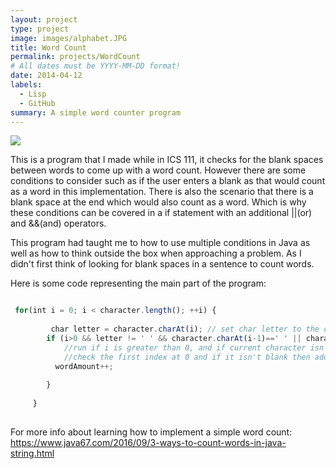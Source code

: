 ```yaml
---
layout: project
type: project
image: images/alphabet.JPG
title: Word Count
permalink: projects/WordCount
# All dates must be YYYY-MM-DD format!
date: 2014-04-12
labels:
  - Lisp
  - GitHub
summary: A simple word counter program
---
```


<img class="ui image" src="{{ site.baseurl }}/images/cotton-header.png">

This is a program that I made while in ICS 111, it checks for the blank spaces between words to come up with a word count. However there are some conditions to consider such as if the user enters a blank as that would count as a word in this implementation. There is also the scenario that there is a blank space at the end which would also count as a word. Which is why these conditions can be covered in a if statement with an additional ||(or) and &&(and) operators. 

This program had taught me to how to use multiple conditions in Java as well as how to think outside the box when approaching a problem. As I didn't first think of looking for blank spaces in a sentence to count words.

Here is some code representing the main part of the program:

```js

 for(int i = 0; i < character.length(); ++i) {
        
    	 char letter = character.charAt(i); // set char letter to the character at the string character's char at i
        if (i>0 && letter != ' ' && character.charAt(i-1)==' ' || character.charAt(0)!=' '&& i==0)  { 
        	//run if i is greater than 0, and if current character isn't blank but previous one is then add 1 to word amount
        	//check the first index at 0 and if it isn't blank then add 1 to word amount
          wordAmount++;                                                                               
        
        }
        
     }
     
```



For more info about learning how to implement a simple word count: https://www.java67.com/2016/09/3-ways-to-count-words-in-java-string.html


